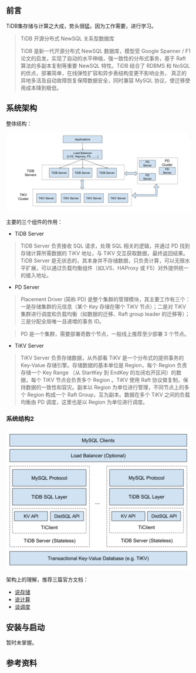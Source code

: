 
## 前言
TiDB集存储与计算之大成，势头很猛。因为工作需要，进行学习。

>
>TiDB 开源分布式 NewSQL 关系型数据库
>
>TiDB 是新一代开源分布式 NewSQL 数据库，模型受 Google Spanner / F1 论文的启发，实现了自动的水平伸缩，强一致性的分布式事务，基于 Raft 算法的多副本复制等重要 NewSQL 特性。TiDB 结合了 RDBMS 和 NoSQL 的优点，部署简单，在线弹性扩容和异步表结构变更不影响业务， 真正的异地多活及自动故障恢复保障数据安全，同时兼容 MySQL 协议，使迁移使用成本降到极低。



## 系统架构

整体结构：

![](static/tidb/tidb_sys.png)

主要的三个组件的作用：

- TiDB Server

>TiDB Server 负责接收 SQL 请求，处理 SQL 相关的逻辑，并通过 PD 找到存储计算所需数据的 TiKV 地址，与 TiKV 交互获取数据，最终返回结果。 TiDB Server 是无状态的，其本身并不存储数据，只负责计算，可以无限水平扩展，可以通过负载均衡组件（如LVS、HAProxy 或 F5）对外提供统一的接入地址。

- PD Server

>Placement Driver (简称 PD) 是整个集群的管理模块，其主要工作有三个： 一是存储集群的元信息（某个 Key 存储在哪个 TiKV 节点）；二是对 TiKV 集群进行调度和负载均衡（如数据的迁移、Raft group leader 的迁移等）；三是分配全局唯一且递增的事务 ID。

> PD 是一个集群，需要部署奇数个节点，一般线上推荐至少部署 3 个节点。

- TiKV Server

>TiKV Server 负责存储数据，从外部看 TiKV 是一个分布式的提供事务的 Key-Value 存储引擎。存储数据的基本单位是 Region，每个 Region 负责存储一个 Key Range （从 StartKey 到 EndKey 的左闭右开区间）的数据，每个 TiKV 节点会负责多个 Region 。TiKV 使用 Raft 协议做复制，保持数据的一致性和容灾。副本以 Region 为单位进行管理，不同节点上的多个 Region 构成一个 Raft Group，互为副本。数据在多个 TiKV 之间的负载均衡由 PD 调度，这里也是以 Region 为单位进行调度。


### 系统结构2


![](static/tidb/tidb.png)

架构上的理解，推荐三篇官方文档：

- [说存储](https://pingcap.com/blog-cn/tidb-internal-1/)
- [说计算](https://pingcap.com/blog-cn/tidb-internal-2/)
- [谈调度](https://pingcap.com/blog-cn/tidb-internal-3/)


## 安装与启动
暂时未掌握。




## 参考资料

